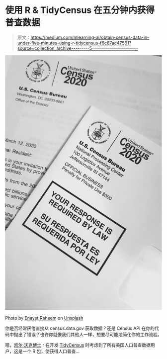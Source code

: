 # 使用 R & TidyCensus 在五分钟内获得普查数据

> 原文：<https://medium.com/mlearning-ai/obtain-census-data-in-under-five-minutes-using-r-tidycensus-f6c87ac47561?source=collection_archive---------5----------------------->

![](img/9ae01b81bc6cd70063bf532c03f2328b.png)

Photo by [Enayet Raheem](https://unsplash.com/@raheemsphoto?utm_source=medium&utm_medium=referral) on [Unsplash](https://unsplash.com?utm_source=medium&utm_medium=referral)

你是否经常厌倦直接从 census.data.gov 获取数据？还是 Census API 在你的代码中抛出了错误？也许你就像我们其他人一样，想要尽可能地简化你的工作流程。

嗯，[凯尔·沃克博士](https://github.com/walkerke) r 在开发 [TidyCensus](https://github.com/walkerke/tidycensus) 时考虑到了所有美国人口普查数据用户，这是一个 R 包，使获得人口普查…